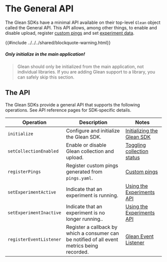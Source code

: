 # The General API

The Glean SDKs have a minimal API available on their top-level `Glean` object called the General API.
This API allows, among other things, to enable and disable upload, register [custom pings][custom-pings] and set [experiment data][experiments-api].

[custom-pings]: ../../user/pings/custom.md
[experiments-api]: ./experiments-api.md

{{#include ../../../shared/blockquote-warning.html}}

##### Only initialize in the main application!

> Glean should only be initialized from the main application, not individual libraries.
> If you are adding Glean support to a library, you can safely skip this section.

## The API

The Glean SDKs provide a general API that supports the following operations. See API reference pages for SDK-specific details.

| Operation | Description | Notes |
| --------- | ----------- | ----- |
| `initialize` | Configure and initialize the Glean SDK. | [Initializing the Glean SDK](./initializing.md) |
| `setCollectionEnabled` | Enable or disable Glean collection and upload. | [Toggling collection status](./toggling-collection-status.md) |
| `registerPings` | Register custom pings generated from `pings.yaml`. | [Custom pings][custom-pings] |
| `setExperimentActive` | Indicate that an experiment is running. | [Using the Experiments API][experiments-api] |
| `setExperimentInactive` | Indicate that an experiment is no longer running.. | [Using the Experiments API][experiments-api] |
| `registerEventListener` | Register a callback by which a consumer can be notified of all event metrics being recorded. | [Glean Event Listener](./glean-event-listener.md) |
